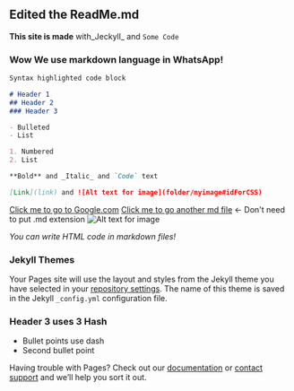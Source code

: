 ## Edited the ReadMe.md

**This site is made** with_Jeckyll_ and `Some Code`

### Wow We use markdown language in WhatsApp!

```markdown
Syntax highlighted code block

# Header 1
## Header 2
### Header 3

- Bulleted
- List

1. Numbered
2. List

**Bold** and _Italic_ and `Code` text

[Link](link) and ![Alt text for image](folder/myimage#idForCSS)
```

[Click me to go to Google.com](https://www.google.com/)
[Click me to go another md file](file_name_without_.md) <- Don't need to put .md extension
![Alt text for image](folder/myimage#idForCSS)

_*You can write HTML code in markdown files!*_

### Jekyll Themes

Your Pages site will use the layout and styles from the Jekyll theme you have selected in your [repository settings](https://github.com/kmy-01/NewRepo/settings/pages). The name of this theme is saved in the Jekyll `_config.yml` configuration file.

### Header 3 uses 3 Hash
- Bullet points use dash
- Second bullet point

Having trouble with Pages? Check out our [documentation](https://docs.github.com/categories/github-pages-basics/) or [contact support](https://support.github.com/contact) and we’ll help you sort it out.
